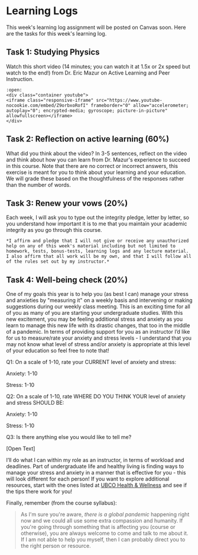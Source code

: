 # Learning Logs

This week's learning log assignment will be posted on Canvas soon.
Here are the tasks for this week's learning log.

## Task 1: Studying Physics

Watch this short video (14 minutes; you can watch it at 1.5x or 2x speed but watch to the end!) from Dr. Eric Mazur on Active Learning and Peer Instruction.

```{dropdown} <h4 class="dropdown-margin"><label><input type="checkbox" id="week02_llvideo" class="box"> **Active Learning and Peer Instruction**</input></label></h4> 
:open:
<div class="container youtube">
<iframe class="responsive-iframe" src="https://www.youtube-nocookie.com/embed/Z9orbxoRofI" frameborder="0" allow="accelerometer; autoplay="0"; encrypted-media; gyroscope; picture-in-picture" allowfullscreen></iframe>
</div>
```

## Task 2: Reflection on active learning (60%)

What did you think about the video? 
In 3-5 sentences, reflect on the video and think about how you can learn from Dr. Mazur's experience to succeed in this course.
Note that there are no correct or incorrect answers, this exercise is meant for you to think about your learning and your education.
We will grade these based on the thoughtfulness of the responses rather than the number of words.

## Task 3: Renew your vows (20%)

Each week, I will ask you to type out the integrity pledge, letter by letter, so you understand how important it is to me that you maintain your academic integrity as you go through this course.

```{warning}
*I affirm and pledge that I will not give or receive any unauthorized help on any of this week's material including but not limited to homework, tests, bonus-tests, learning logs and any lecture material. I also affirm that all work will be my own, and that I will follow all of the rules set out by my instructor.*
```

## Task 4: Well-being check (20%)

One of my goals this year is to help you (as best I can) manage your stress and anxieties by "measuring it" on a weekly basis and intervening or making suggestions during our weekly class meeting.
This is an exciting time for all of you as many of you are starting your undergraduate studies.
With this new excitement, you may be feeling additional stress and anxiety as you learn to manage this new life with its drastic changes, that too in the middle of a pandemic.
In terms of providing support for you as an instructor I’d like for us to measure/rate your anxiety and stress levels - I understand that you may not know what level of stress and/or anxiety is appropriate at this level of your education so feel free to note that! 

Q1: On a scale of 1-10, rate your CURRENT level of anxiety and stress: 

Anxiety: 1-10

Stress: 1-10

Q2: On a scale of 1-10, rate WHERE DO YOU THINK YOUR level of anxiety and stress SHOULD BE: 

Anxiety: 1-10

Stress: 1-10

Q3: Is there anything else you would like to tell me?

[Open Text]

I’ll do what I can within my role as an instructor, in terms of workload and deadlines.
Part of undergraduate life and healthy living is finding ways to manage your stress and anxiety in a manner that is effective for you - this will look different for each person! 
If you want to explore additional resources, start with the ones listed at [UBCO Health & Wellness](https://students.ok.ubc.ca/health-wellness/) and see if the tips there work for you!

Finally, remember (from the course syllabus): 
> As I'm sure you're aware, *there is a global pandemic* happening right now and we could all use some extra compassion and humanity.
> If you're going through something that is affecting you (course or otherwise), you are always welcome to come and talk to me about it. 
> If I am not able to help you myself, then I can probably direct you to the right person or resource.